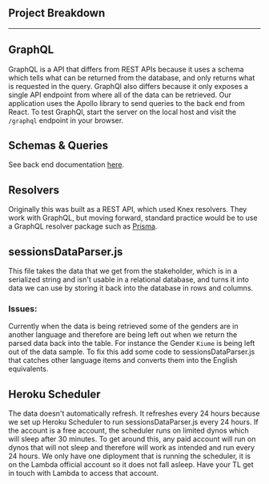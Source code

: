## Project Breakdown
----
## GraphQL 

GraphQL is a API that differs from REST APIs because it uses a schema which tells what can be returned from the database, and only returns what is requested in the query. GraphQl also differs because it only exposes a single API endpoint from where all of the data can be retrieved. Our application uses the Apollo library to send queries to the back end from React. To test GraphQl, start the server on the local host and visit the `/graphql` endpoint in your browser.

## Schemas & Queries

See back end documentation [here](https://github.com/Lambda-School-Labs/sauti-databank-be/blob/master/README.md).

## Resolvers

Originally this was built as a REST API, which used Knex resolvers. They work with GraphQL, but moving forward, standard practice would be to use a GraphQL resolver package such as [Prisma](https://www.prisma.io/).

## sessionsDataParser.js

This file takes the data that we get from the stakeholder, which is in a serialized string and isn't usable in a relational database, and turns it into data we can use by storing it back into the database in rows and columns. 

### Issues:

Currently when the data is being retrieved some of the genders are in another language and therefore are being left out when we return the parsed data back into the table. For instance the Gender `Kiume` is being left out of the data sample. To fix this add some code to sessionsDataParser.js that catches other language items and converts them into the English equivalents.


## Heroku Scheduler

The data doesn't automatically refresh. It refreshes every 24 hours because we set up Heroku Scheduler to run sessionsDataParser.js every 24 hours. If the account is a free account, the scheduler runs on limited dynos which will sleep after 30 minutes. To get around this, any paid account will run on dynos that will not sleep and therefore will work as intended and run every 24 hours. We only have one diployment that is running the scheduler, it is on the Lambda official account so it does not fall asleep. Have your TL get in touch with Lambda to access that account.

